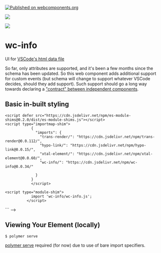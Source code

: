 [![Published on webcomponents.org](https://img.shields.io/badge/webcomponents.org-published-blue.svg)](https://www.webcomponents.org/element/wc-info)

<a href="https://nodei.co/npm/wc-info/"><img src="https://nodei.co/npm/wc-info.png"></a>

<img src="https://badgen.net/bundlephobia/minzip/wc-info">

# wc-info

UI for [VSCode's html data file](https://code.visualstudio.com/updates/v1_31#_html-and-css-custom-data-support)

So far, only attributes are supported, and it's been a few months since the schema has been updated.  So this web component adds additional support for custom events (but schema will change to support whatever VSCode decides, should they add support).  Such support should go a long way towards declaring a ["contract" between independent components](https://martinfowler.com/articles/micro-frontends.html#Cross-applicationCommunication).


## Basic in-built styling

<!--
```
<custom-element-demo>
<template>
  <div>
    <div>
      <wc-info package-name="npm install wc-info" href="https://unpkg.com/wc-info@0.0.25/html.json">
      </wc-info>
      <wc-info package-name="npm install if-diff" href="https://unpkg.com/if-diff@0.0.34/html.json">
      </wc-info>
      <wc-info package-name="npm install p-d.p-u" href="https://unpkg.com/p-d.p-u@0.0.101/html.json">
      </wc-info>
      <wc-info package-name="npm install pre-render-tron" href="https://unpkg.com/pre-render-tron@0.0.6/html.json">
      </wc-info>
      <wc-info package-name="npm install hypo-link" href="https://unpkg.com/hypo-link@0.0.15/html.json">
      </wc-info>
    </div>
    <style>
      wc-info {
        margin-top: 10px;
      }
    </style>
    <!-- Use experimental import maps -->
    <script defer src="https://cdn.jsdelivr.net/npm/es-module-shims@0.2.0/dist/es-module-shims.js"></script>
    <script type="importmap-shim">
                {
                  "imports": {
                    "trans-render/": "https://cdn.jsdelivr.net/npm/trans-render@0.0.112/",
                    "hypo-link/": "https://cdn.jsdelivr.net/npm/hypo-link@0.0.15/",
                    "xtal-element/": "https://cdn.jsdelivr.net/npm/xtal-element@0.0.60/",
                    "wc-info/": "https://cdn.jsdelivr.net/npm/wc-info@0.0.34/"
                    
                  }
                }
                </script>

    <script type="module-shim">
                import 'wc-info/wc-info.js';
              </script>
  </div>
</template>
</custom-element-demo>
```
-->



## Viewing Your Element (locally)

```
$ polymer serve
```

[polymer serve](https://www.npmjs.com/package/polymer-cli) required (for now) due to use of bare import specifiers.


<!--
[Here's](https://github.com/search?q=%22description%22+%22tags%22+path%3A%2F+filename%3A%22html.json%22) a URL that may provide an approximate list of all the VSCode web-components.json files.
-->

